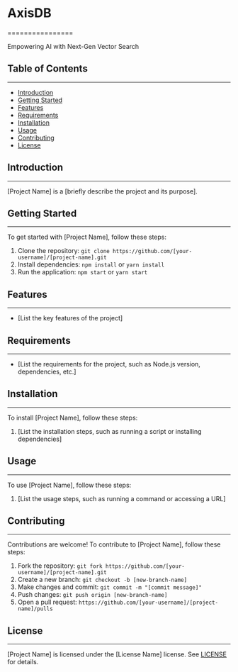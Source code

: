 # AxisDB
================

Empowering AI with Next-Gen Vector Search

## Table of Contents
-----------------

* [Introduction](#introduction)
* [Getting Started](#getting-started)
* [Features](#features)
* [Requirements](#requirements)
* [Installation](#installation)
* [Usage](#usage)
* [Contributing](#contributing)
* [License](#license)

## Introduction
------------

[Project Name] is a [briefly describe the project and its purpose].

## Getting Started
---------------

To get started with [Project Name], follow these steps:

1. Clone the repository: `git clone https://github.com/[your-username]/[project-name].git`
2. Install dependencies: `npm install` or `yarn install`
3. Run the application: `npm start` or `yarn start`

## Features
--------

* [List the key features of the project]

## Requirements
------------

* [List the requirements for the project, such as Node.js version, dependencies, etc.]

## Installation
------------

To install [Project Name], follow these steps:

1. [List the installation steps, such as running a script or installing dependencies]

## Usage
-----

To use [Project Name], follow these steps:

1. [List the usage steps, such as running a command or accessing a URL]

## Contributing
------------

Contributions are welcome! To contribute to [Project Name], follow these steps:

1. Fork the repository: `git fork https://github.com/[your-username]/[project-name].git`
2. Create a new branch: `git checkout -b [new-branch-name]`
3. Make changes and commit: `git commit -m "[commit message]"`
4. Push changes: `git push origin [new-branch-name]`
5. Open a pull request: `https://github.com/[your-username]/[project-name]/pulls`

## License
-------

[Project Name] is licensed under the [License Name] license. See [LICENSE](LICENSE) for details.
